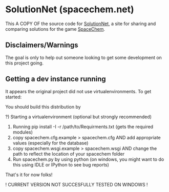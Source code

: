 # SolutionNet (spacechem.net)

This A COPY OF  the source code for [SolutionNet](http://spacechem.net), a site for sharing and comparing solutions for the game [SpaceChem](http://www.spacechemthegame.com).

## Disclaimers/Warnings

The goal is only to help out someone looking to get some development on this project going. 

## Getting a dev instance running

It appears the original project did not use virtualenvironments. To get started: 

You should build this distribution by 

?) Starting a virtualenvironment (optional but strongly recommended)
1) Running pip install -I -r /path/to/Requirments.txt (gets the required modules)
2) copy spacechem.cfg.example > spacechem.cfg AND add appropriate values (especially for the database)
3) copy spacechem.wsgi.example > spacechem.wsgi AND change the path to reflect the location of your spacechem folder
4) Run spacechem.py by using python (on windows, you might want to do this using IDLE or IPython to see bug reports) 

That's it for now folks! 

! CURRENT VERSION NOT SUCCESFULLY TESTED ON WINDOWS ! 